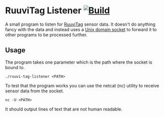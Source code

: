 # RuuviTag Listener [![Build](https://github.com/vanhanenjjv/ruuvi-tag-listener/actions/workflows/build.yml/badge.svg)](https://github.com/vanhanenjjv/ruuvi-tag-listener/actions/workflows/build.yml)

A small program to listen for [RuuviTag](https://ruuvi.com) sensor data. It doesn't do anything fancy with the data and instead uses a [Unix domain socket](https://systemprogrammingatntu.github.io/mp2/unix_socket.html) to forward it to other programs to be processed further.

## Usage

The program takes one parameter which is the path where the socket is bound to.

```
./ruuvi-tag-listener <PATH>
```

To test that the program works you can use the netcat (nc) utility to receive sensor data from the socket.

```
nc -U <PATH>
```

It should output lines of text that are not human readable.
